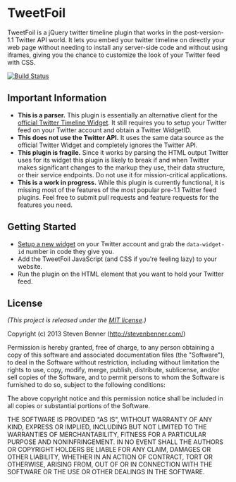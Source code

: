 # TweetFoil

TweetFoil is a jQuery twitter timeline plugin that works in the post-version-1.1 Twitter API world. It lets you embed your twitter timeline on directly your web page without needing to install any server-side code and without using iframes, giving you the chance to customize the look of your Twitter feed with CSS.

[![Build Status](https://travis-ci.org/stevenbenner/jquery-tweetfoil.png?branch=master)](https://travis-ci.org/stevenbenner/jquery-tweetfoil)

## Important Information

* **This is a parser.** This plugin is essentially an alternative client for the [official Twitter Timeline Widget](https://dev.twitter.com/docs/embedded-timelines). It still requires you to setup your Twitter feed on your Twitter account and obtain a Twitter WidgetID.
* **This does not use the Twitter API.** It uses the same data source as the official Twitter Widget and completely ignores the Twitter API.
* **This plugin is fragile.** Since it works by parsing the HTML output Twitter uses for its widget this plugin is likely to break if and when Twitter makes significant changes to the markup they use, their data structure, or their service endpoints. Do not use it for mission-critical applications.
* **This is a work in progress.** While this plugin is currently functional, it is missing most of the features of the most popular pre-1.1 Twitter feed plugins. Feel free to submit pull requests and feature requests for the features you need.

## Getting Started

* [Setup a new widget](https://twitter.com/settings/widgets) on your Twitter account and grab the `data-widget-id` number in code they give you.
* Add the TweetFoil JavaScript (and CSS if you're feeling lazy) to your website.
* Run the plugin on the HTML element that you want to hold your Twitter feed.

## License

*(This project is released under the [MIT license](https://raw.github.com/stevenbenner/jquery-tweetfoil/master/LICENSE.txt).)*

Copyright (c) 2013 Steven Benner (http://stevenbenner.com/)

Permission is hereby granted, free of charge, to any person obtaining a copy of this software and associated documentation files (the "Software"), to deal in the Software without restriction, including without limitation the rights to use, copy, modify, merge, publish, distribute, sublicense, and/or sell copies of the Software, and to permit persons to whom the Software is furnished to do so, subject to the following conditions:

The above copyright notice and this permission notice shall be included in all copies or substantial portions of the Software.

THE SOFTWARE IS PROVIDED "AS IS", WITHOUT WARRANTY OF ANY KIND, EXPRESS OR IMPLIED, INCLUDING BUT NOT LIMITED TO THE WARRANTIES OF MERCHANTABILITY, FITNESS FOR A PARTICULAR PURPOSE AND NONINFRINGEMENT. IN NO EVENT SHALL THE AUTHORS OR COPYRIGHT HOLDERS BE LIABLE FOR ANY CLAIM, DAMAGES OR OTHER LIABILITY, WHETHER IN AN ACTION OF CONTRACT, TORT OR OTHERWISE, ARISING FROM, OUT OF OR IN CONNECTION WITH THE SOFTWARE OR THE USE OR OTHER DEALINGS IN THE SOFTWARE.
